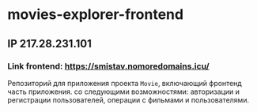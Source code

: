 # movies-explorer-frontend

## IP 217.28.231.101

### Link frontend: https://smistav.nomoredomains.icu/

Репозиторий для приложения проекта `Movie`, включающий фронтенд часть приложения. со следующими возможностями: авторизации и регистрации пользователей, операции с фильмами и пользователями.

